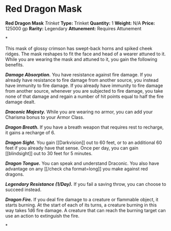 # Red Dragon Mask

**Red Dragon Mask**
_Trinket_
**Type:** Trinket
**Quantity:** 1
**Weight:** N/A
**Price:** 125000 gp
**Rarity:** Legendary
**Attunement:** Requires Attunement

*<p>This mask of glossy crimson has swept-back horns and spiked cheek ridges. The mask reshapes to fit the face and head of a wearer attuned to it. While you are wearing the mask and attuned to it, you gain the following benefits.

***Damage Absorption.*** You have resistance against fire damage. If you already have resistance to fire damage from another source, you instead have immunity to fire damage. If you already have immunity to fire damage from another source, whenever you are subjected to fire damage, you take none of that damage and regain a number of hit points equal to half the fire damage dealt.

***Draconic Majesty.*** While you are wearing no armor, you can add your Charisma bonus to your Armor Class.

***Dragon Breath.*** If you have a breath weapon that requires rest to recharge, it gains a recharge of 6.

***Dragon Sight.*** You gain [[Darkvision]] out to 60 feet, or to an additional 60 feet if you already have that sense. Once per day, you can gain [[blindsight]] out to 30 feet for 5 minutes.

***Dragon Tongue.*** You can speak and understand Draconic. You also have advantage on any [[/check cha format=long]] you make against red dragons.

***Legendary Resistance (1/Day).*** If you fail a saving throw, you can choose to succeed instead.

***Dragon Fire.*** If you deal fire damage to a creature or flammable object, it starts burning. At the start of each of its turns, a creature burning in this way takes 1d6 fire damage. A creature that can reach the burning target can use an action to extinguish the fire.</p>*